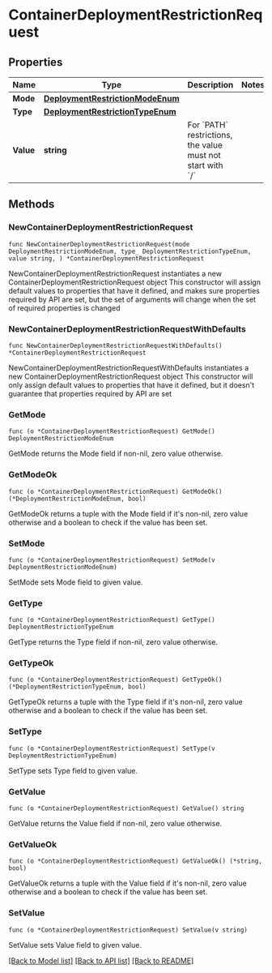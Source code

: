 # ContainerDeploymentRestrictionRequest

## Properties

Name | Type | Description | Notes
------------ | ------------- | ------------- | -------------
**Mode** | [**DeploymentRestrictionModeEnum**](DeploymentRestrictionModeEnum.md) |  | 
**Type** | [**DeploymentRestrictionTypeEnum**](DeploymentRestrictionTypeEnum.md) |  | 
**Value** | **string** | For &#x60;PATH&#x60; restrictions, the value must not start with &#x60;/&#x60; | 

## Methods

### NewContainerDeploymentRestrictionRequest

`func NewContainerDeploymentRestrictionRequest(mode DeploymentRestrictionModeEnum, type_ DeploymentRestrictionTypeEnum, value string, ) *ContainerDeploymentRestrictionRequest`

NewContainerDeploymentRestrictionRequest instantiates a new ContainerDeploymentRestrictionRequest object
This constructor will assign default values to properties that have it defined,
and makes sure properties required by API are set, but the set of arguments
will change when the set of required properties is changed

### NewContainerDeploymentRestrictionRequestWithDefaults

`func NewContainerDeploymentRestrictionRequestWithDefaults() *ContainerDeploymentRestrictionRequest`

NewContainerDeploymentRestrictionRequestWithDefaults instantiates a new ContainerDeploymentRestrictionRequest object
This constructor will only assign default values to properties that have it defined,
but it doesn't guarantee that properties required by API are set

### GetMode

`func (o *ContainerDeploymentRestrictionRequest) GetMode() DeploymentRestrictionModeEnum`

GetMode returns the Mode field if non-nil, zero value otherwise.

### GetModeOk

`func (o *ContainerDeploymentRestrictionRequest) GetModeOk() (*DeploymentRestrictionModeEnum, bool)`

GetModeOk returns a tuple with the Mode field if it's non-nil, zero value otherwise
and a boolean to check if the value has been set.

### SetMode

`func (o *ContainerDeploymentRestrictionRequest) SetMode(v DeploymentRestrictionModeEnum)`

SetMode sets Mode field to given value.


### GetType

`func (o *ContainerDeploymentRestrictionRequest) GetType() DeploymentRestrictionTypeEnum`

GetType returns the Type field if non-nil, zero value otherwise.

### GetTypeOk

`func (o *ContainerDeploymentRestrictionRequest) GetTypeOk() (*DeploymentRestrictionTypeEnum, bool)`

GetTypeOk returns a tuple with the Type field if it's non-nil, zero value otherwise
and a boolean to check if the value has been set.

### SetType

`func (o *ContainerDeploymentRestrictionRequest) SetType(v DeploymentRestrictionTypeEnum)`

SetType sets Type field to given value.


### GetValue

`func (o *ContainerDeploymentRestrictionRequest) GetValue() string`

GetValue returns the Value field if non-nil, zero value otherwise.

### GetValueOk

`func (o *ContainerDeploymentRestrictionRequest) GetValueOk() (*string, bool)`

GetValueOk returns a tuple with the Value field if it's non-nil, zero value otherwise
and a boolean to check if the value has been set.

### SetValue

`func (o *ContainerDeploymentRestrictionRequest) SetValue(v string)`

SetValue sets Value field to given value.



[[Back to Model list]](../README.md#documentation-for-models) [[Back to API list]](../README.md#documentation-for-api-endpoints) [[Back to README]](../README.md)


